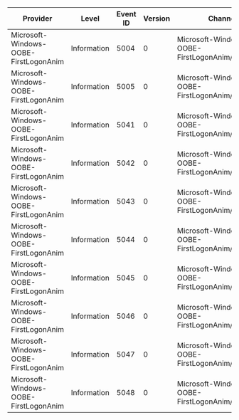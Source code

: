 Provider                               |  Level        |  Event ID  |  Version  |  Channel                                           |  Task                   |  Opcode  |  Keyword         |  Message
---------------------------------------|---------------|------------|-----------|----------------------------------------------------|-------------------------|----------|------------------|---------
Microsoft-Windows-OOBE-FirstLogonAnim  |  Information  |  5004      |  0        |  Microsoft-Windows-OOBE-FirstLogonAnim/Diagnostic  |  StartResult            |          |  FirstLogonAnim  |
Microsoft-Windows-OOBE-FirstLogonAnim  |  Information  |  5005      |  0        |  Microsoft-Windows-OOBE-FirstLogonAnim/Diagnostic  |  EndAnimationRequest    |          |  FirstLogonAnim  |
Microsoft-Windows-OOBE-FirstLogonAnim  |  Information  |  5041      |  0        |  Microsoft-Windows-OOBE-FirstLogonAnim/Diagnostic  |  Animation              |  Start   |  FirstLogonAnim  |
Microsoft-Windows-OOBE-FirstLogonAnim  |  Information  |  5042      |  0        |  Microsoft-Windows-OOBE-FirstLogonAnim/Diagnostic  |  Animation              |  Stop    |  FirstLogonAnim  |
Microsoft-Windows-OOBE-FirstLogonAnim  |  Information  |  5043      |  0        |  Microsoft-Windows-OOBE-FirstLogonAnim/Diagnostic  |  Navigation             |  Start   |  FirstLogonAnim  |
Microsoft-Windows-OOBE-FirstLogonAnim  |  Information  |  5044      |  0        |  Microsoft-Windows-OOBE-FirstLogonAnim/Diagnostic  |  Navigation             |  Stop    |  FirstLogonAnim  |
Microsoft-Windows-OOBE-FirstLogonAnim  |  Information  |  5045      |  0        |  Microsoft-Windows-OOBE-FirstLogonAnim/Diagnostic  |  WebPlatformCreate      |  Start   |  FirstLogonAnim  |
Microsoft-Windows-OOBE-FirstLogonAnim  |  Information  |  5046      |  0        |  Microsoft-Windows-OOBE-FirstLogonAnim/Diagnostic  |  WebPlatformCreate      |  Stop    |  FirstLogonAnim  |
Microsoft-Windows-OOBE-FirstLogonAnim  |  Information  |  5047      |  0        |  Microsoft-Windows-OOBE-FirstLogonAnim/Diagnostic  |  IntroAnimationRequest  |          |  FirstLogonAnim  |
Microsoft-Windows-OOBE-FirstLogonAnim  |  Information  |  5048      |  0        |  Microsoft-Windows-OOBE-FirstLogonAnim/Diagnostic  |  ShowAnimationRequest   |          |  FirstLogonAnim  |